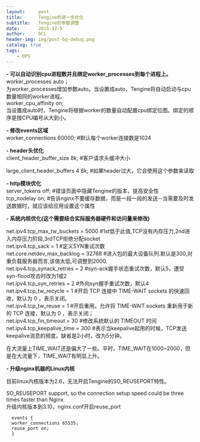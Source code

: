 ```yaml
---
layout:     post
title:      Tengine的进一步优化
subtitle:   Tengine的参数调整
date:       2015-12-5
author:     DCL
header-img: img/post-bg-debug.png
catalog: true
tags:
    - OPS
---
```


**- 可以自动识别cpu进程数并且绑定worker_processes到每个进程上。**  
worker_processes auto；  
为worker_processes增加参数auto。当设置成auto，Tengine将自动启动与cpu数量相同的worker进程。  
worker_cpu_affinity on;  
当设置成auto时，Tengine将根据worker的数量自动配置cpu绑定位图。绑定的顺序是按CPU编号从大到小。  


**- 修改events区域**  
worker_connections 60000; #默认每个worker连接数是1024 


**- header头优化**  
client_header_buffer_size 8k; #客户请求头缓冲大小   

large_client_header_buffers 4 8k; #如果header过大，它会使用这个参数来读取


**- http模块优化**  
server_tokens off; #错误页面中隐藏Tengine的版本，提高安全性  
tcp_nodelay on; #告诉nginx不要缓存数据，而是一段一段的发送--当需要及时发送数据时，就应该给应用设置这个属性  
 

**- 系统内核优化(这个需要结合实际服务器硬件和访问量来修改)**
  
net.ipv4.tcp_max_tw_buckets = 5000    #1st低于此值,TCP没有内存压力,2nd进入内存压力阶段,3rdTCP拒绝分配socket  
net.ipv4.tcp_sack = 1                #定义SYN重试次数   
net.core.netdev_max_backlog = 32768    #进入包的最大设备队列.默认是300,对重负载服务器而言,该值太低,可调整到2000.            
net.ipv4.tcp_synack_retries = 2   #syn-ack握手状态重试次数，默认5，遭受syn-flood攻击时改为1或2   
net.ipv4.tcp_syn_retries = 2       #外向syn握手重试次数，默认4   
net.ipv4.tcp_tw_recycle = 1       #开启 TCP 连接中 TIME-WAIT sockets 的快速回收，默认为 0 ，表示关闭。      
net.ipv4.tcp_tw_reuse = 1        #开启重用。允许将 TIME-WAIT sockets 重新用于新的 TCP 连接，默认为 0 ，表示关闭；     
net.ipv4.tcp_fin_timeout = 30              #修改系統默认的 TIMEOUT 时间    
net.ipv4.tcp_keepalive_time = 300          #表示当keepalive起用的时候，TCP发送   keepalive消息的频度。缺省是2小时，改为5分钟。   


在大流量上TIME_WAIT还是偏大了一些。平时，TIME_WAIT在1000~2000，但是在大流量下，TIME_WAIT有明显上升。
 

**- 升级nginx机器的Linux内核**  

目前linux内核版本为2.6，无法开启Tengine的SO_REUSEPORT特性。  

SO_REUSEPORT support, so the connection setup speed could be three times faster than Nginx.       
升级内核版本到3.10，nginx.conf开启reuse_port    

      events {   
      worker_connections 65535;   
      reuse_port on;  
      }  